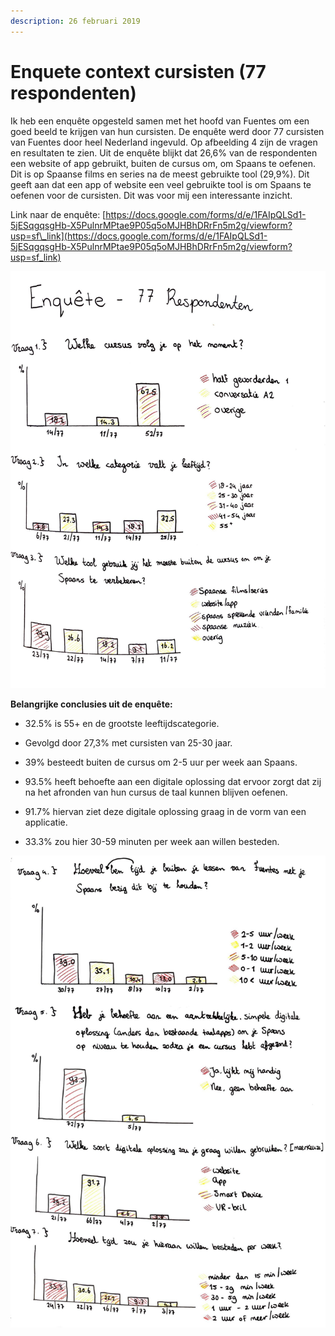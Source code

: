 ```yaml
---
description: 26 februari 2019
---
```


# Enquete context cursisten \(77 respondenten\)

Ik heb een enquête opgesteld samen met het hoofd van Fuentes om een goed beeld te krijgen van hun cursisten. De enquête werd door 77 cursisten van Fuentes door heel Nederland ingevuld. Op afbeelding 4 zijn de vragen en resultaten te zien. Uit de enquête blijkt dat 26,6% van de respondenten een website of app gebruikt, buiten de cursus om, om Spaans te oefenen. Dit is op Spaanse films en series na de meest gebruikte tool \(29,9%\). Dit geeft aan dat een app of website een veel gebruikte tool is om Spaans te oefenen voor de cursisten. Dit was voor mij een interessante inzicht. 

Link naar de enquête: [https://docs.google.com/forms/d/e/1FAIpQLSd1-5jESqgqsgHb-X5PulnrMPtae9P05q5oMJHBhDRrFn5m2g/viewform?usp=sf\_link](https://docs.google.com/forms/d/e/1FAIpQLSd1-5jESqgqsgHb-X5PulnrMPtae9P05q5oMJHBhDRrFn5m2g/viewform?usp=sf_link)

![](../../../.gitbook/assets/scan-7-may-2019-4-13-1.jpg)



**Belangrijke conclusies uit de enquête:**

- 32.5% is 55+ en de grootste leeftijdscategorie.

- Gevolgd door 27,3% met cursisten van 25-30 jaar.

- 39% besteedt buiten de cursus om 2-5 uur per week aan Spaans.

- 93.5% heeft behoefte aan een digitale oplossing dat ervoor zorgt dat zij na het afronden van hun cursus de taal kunnen blijven oefenen.

- 91.7% hiervan ziet deze digitale oplossing graag in de vorm van een applicatie.

- 33.3% zou hier 30-59 minuten per week aan willen besteden.

![](../../../.gitbook/assets/scan-7-may-2019-4-14-1.jpg)

